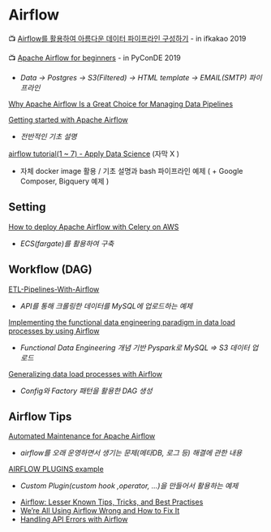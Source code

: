 # Airflow

📺 [Airflow를 활용하여 아름다운 데이터 파이프라인 구성하기](https://if.kakao.com/2019/program?sessionId=de3ff829-ac4c-4090-9ea1-046df55429a0) - in ifkakao 2019

📺 [Apache Airflow for beginners](https://www.youtube.com/watch?v=YWtfU0MQZ_4) - in PyConDE 2019  
  -  _Data -&gt; Postgres -&gt; S3\(Filtered\) -&gt; HTML template -&gt; EMAIL\(SMTP\) 파이프라인_

[Why Apache Airflow Is a Great Choice for Managing Data Pipelines](https://towardsdatascience.com/why-apache-airflow-is-a-great-choice-for-managing-data-pipelines-48effcce3e41)

[Getting started with Apache Airflow](https://towardsdatascience.com/getting-started-with-apache-airflow-df1aa77d7b1b)  
  -  _전반적인 기초 설명_

[airflow tutorial\(1 ~ 7\) - Apply Data Science](https://www.applydatascience.com/page2/) \(자막 X \)  
  -  자체 docker image 활용 / 기초 설명과 bash 파이프라인 예제 \( + Google Composer, Bigquery 예제 \)

## Setting

[How to deploy Apache Airflow with Celery on AWS](https://towardsdatascience.com/how-to-deploy-apache-airflow-with-celery-on-aws-ce2518dbf631)  
  -  _ECS\(fargate\)를 활용하여 구축_

## Workflow \(DAG\)

[ETL-Pipelines-With-Airflow](http://michael-harmon.com/blog/AirflowETL.html#ETL-Pipelines-With-Airflow)  
  -  _API를 통해 크롤링한 데이터를 MySQL에 업로드하는 예제_

[Implementing the functional data engineering paradigm in data load processes by using Airflow](https://towardsdatascience.com/implementing-the-functional-data-engineering-paradigm-in-data-load-processes-by-using-airflow-61d3bae486b0)  
  -  _Functional Data Engineering 개념 기반 Pyspark로 MySQL =&gt; S3 데이터 업로드_

[Generalizing data load processes with Airflow](https://towardsdatascience.com/generalizing-data-load-processes-with-airflow-a4931788a61f)  
  -  _Config와 Factory 패턴을 활용한 DAG 생성_

## Airflow Tips

[Automated Maintenance for Apache Airflow](https://blog.clairvoyantsoft.com/automated-maintenance-for-apache-airflow-8d844f32737d)  
  -  _airflow를 오래 운영하면서 생기는 문제\(메타DB, 로그 등\) 해결에 관한 내용_

[AIRFLOW PLUGINS example](https://adataguru.net/airflow-plugins/)  
  -  _Custom Plugin\(custom hook ,operator, ...\)을 만들어서 활용하는 예제_

* [Airflow: Lesser Known Tips, Tricks, and Best Practises](https://medium.com/datareply/airflow-lesser-known-tips-tricks-and-best-practises-cf4d4a90f8f) 
* [We’re All Using Airflow Wrong and How to Fix It](https://medium.com/bluecore-engineering/were-all-using-airflow-wrong-and-how-to-fix-it-a56f14cb0753) 
* [Handling API Errors with Airflow](https://medium.com/stashaway-engineering/handling-api-errors-with-airflow-79738868d663) 


